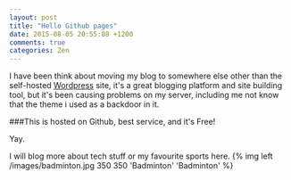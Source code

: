 ```yaml
---
layout: post
title: "Hello Github pages"
date: 2015-08-05 20:55:08 +1200
comments: true
categories: Zen
---
```

I have been think about moving my blog to somewhere else other than the self-hosted [Wordpress](http://wordpress.org) site, it's a great blogging platform and site building tool, but it's been causing problems on my server, including me not know that the theme i used as a backdoor in it.

###This is hosted on Github, best service, and it's Free!

Yay.

I will blog more about tech stuff or my favourite sports here.
{% img left /images/badminton.jpg 350 350 'Badminton' 'Badminton' %}

